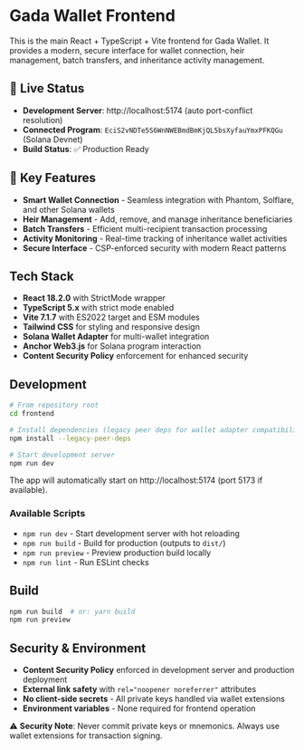 # Gada Wallet Frontend

This is the main React + TypeScript + Vite frontend for Gada Wallet. It provides a modern, secure interface for wallet connection, heir management, batch transfers, and inheritance activity management.

## 🚀 Live Status
- **Development Server**: http://localhost:5174 (auto port-conflict resolution)
- **Connected Program**: `EciS2vNDTe5S6WnNWEBmdBmKjQL5bsXyfauYmxPFKQGu` (Solana Devnet)
- **Build Status**: ✅ Production Ready

## 🎯 Key Features
- **Smart Wallet Connection** - Seamless integration with Phantom, Solflare, and other Solana wallets
- **Heir Management** - Add, remove, and manage inheritance beneficiaries
- **Batch Transfers** - Efficient multi-recipient transaction processing
- **Activity Monitoring** - Real-time tracking of inheritance wallet activities
- **Secure Interface** - CSP-enforced security with modern React patterns

## Tech Stack
- **React 18.2.0** with StrictMode wrapper
- **TypeScript 5.x** with strict mode enabled
- **Vite 7.1.7** with ES2022 target and ESM modules
- **Tailwind CSS** for styling and responsive design
- **Solana Wallet Adapter** for multi-wallet integration
- **Anchor Web3.js** for Solana program interaction
- **Content Security Policy** enforcement for enhanced security

## Development
```bash
# From repository root
cd frontend

# Install dependencies (legacy peer deps for wallet adapter compatibility)
npm install --legacy-peer-deps

# Start development server
npm run dev
```

The app will automatically start on http://localhost:5174 (port 5173 if available).

### Available Scripts
- `npm run dev` - Start development server with hot reloading
- `npm run build` - Build for production (outputs to `dist/`)
- `npm run preview` - Preview production build locally
- `npm run lint` - Run ESLint checks

## Build
```bash
npm run build  # or: yarn build
npm run preview
```

## Security & Environment
- **Content Security Policy** enforced in development server and production deployment
- **External link safety** with `rel="noopener noreferrer"` attributes
- **No client-side secrets** - All private keys handled via wallet extensions
- **Environment variables** - None required for frontend operation

⚠️ **Security Note**: Never commit private keys or mnemonics. Always use wallet extensions for transaction signing.
